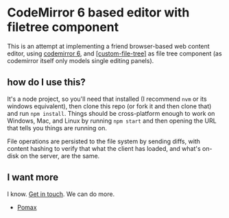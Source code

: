 # CodeMirror 6 based editor with filetree component

This is an attempt at implementing a friend browser-based web content editor, using [codemirror 6](https://codemirror.net), and [[custom-file-tree]](https://github.com/pomax/custom-file-tree) as file tree component (as codemirror itself only models single editing panels).

## how do I use this?

It's a node project, so you'll need that installed (I recommend `nvm` or its windows equivalent), then clone this repo (or fork it and then clone that) and run `npm install`. Things should be cross-platform enough to work on Windows, Mac, and Linux by running `npm start` and then opening the URL that tells you things are running on.

File operations are persisted to the file system by sending diffs, with content hashing to verify that what the client has loaded, and what's on-disk on the server, are the same.

## I want more

I know. [Get in touch](https://github.com/Pomax/browser-editor-tests/issues). We can do more.

- [Pomax](https://mastodon.social/deck/@TheRealPomax)
